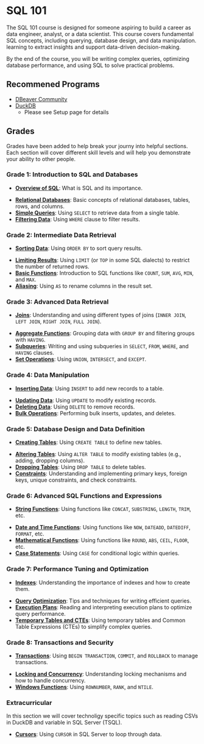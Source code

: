 # SQL 101

The SQL 101 course is designed for someone aspiring to build a career as data engineer, analyst, or  a data scientist. This course covers fundamental SQL concepts, including querying, database design, and data manipulation. learning to extract insights and support data-driven decision-making.

By the end of the course, you will be writing complex queries, optimizing database performance, and using SQL to solve practical problems.

## Recommened Programs

* [DBeaver Community](https://dbeaver.io/)
* [DuckDB](https://duckdb.org/)
  * Please see Setup page for details

## Grades

Grades have been added to help break your journy into helpful sections. Each section will cover different skill levels and will help you demonstrate your ability to other people.

### Grade 1: Introduction to SQL and Databases

- [**Overview of SQL**](Docs/Grade_1/What_IS_SQL.md): What is SQL and its importance.

* [**Relational Databases**](Docs/Grade_1/Relational_databases.md): Basic concepts of relational databases, tables, rows, and columns.
* [**Simple Queries**](Docs/Grade_1/Simple_queries.md): Using `SELECT` to retrieve data from a single table.
* [**Filtering Data**](Docs/Grade_1/Filtering_data.md): Using `WHERE` clause to filter results.

### Grade 2: Intermediate Data Retrieval

- [**Sorting Data**](Docs/Grade_2/sorting_data.md): Using `ORDER BY` to sort query results.

* [**Limiting Results**](Docs/Grade_2/Limiting_data.md): Using `LIMIT` (or `TOP` in some SQL dialects) to restrict the number of returned rows.
* [**Basic Functions**](Docs/Grade_2/Basic_functions.md): Introduction to SQL functions like `COUNT`, `SUM`, `AVG`, `MIN`, and `MAX`.
* [**Aliasing**](Docs/Grade_2/Alias.md): Using `AS` to rename columns in the result set.

### Grade 3: Advanced Data Retrieval

- [**Joins**](Docs/Grade_3/joins.md): Understanding and using different types of joins (`INNER JOIN`, `LEFT JOIN`, `RIGHT JOIN`, `FULL JOIN`).
* [**Aggregate Functions**](Docs/Grade_3/Aggregation.md): Grouping data with `GROUP BY` and filtering groups with `HAVING`.
* [**Subqueries**](Docs/Grade_3//subqueries.md): Writing and using subqueries in `SELECT`, `FROM`, `WHERE`, and `HAVING` clauses.
* [**Set Operations**](Docs/Grade_3/Set_operations.md): Using `UNION`, `INTERSECT`, and `EXCEPT`.

### Grade 4: Data Manipulation

- [**Inserting Data**](Docs/Grade_4/Inserting_data.md): Using `INSERT` to add new records to a table.
* [**Updating Data**](Docs/Grade_4/Updateing_data.md): Using `UPDATE` to modify existing records.
* [**Deleting Data**](Docs/Grade_4/Deleting_data.md): Using `DELETE` to remove records.
* [**Bulk Operations**](Docs/Grade_4/Bulk_operatinos.md): Performing bulk inserts, updates, and deletes.

### Grade 5: Database Design and Data Definition

- [**Creating Tables**](Docs/Grade_5/Create_tables.md): Using `CREATE TABLE` to define new tables.
* [**Altering Tables**](Docs/Grade_5/Altering_tables.md): Using `ALTER TABLE` to modify existing tables (e.g., adding, dropping columns).
* [**Dropping Tables**](Docs/Grade_5/Droping_Tables.md): Using `DROP TABLE` to delete tables.
* [**Constraints**](Docs/Grade_5/Constraints.md): Understanding and implementing primary keys, foreign keys, unique constraints, and check constraints.

### Grade 6: Advanced SQL Functions and Expressions

- [**String Functions**](Docs/Grade_6/String_functions.md): Using functions like `CONCAT`, `SUBSTRING`, `LENGTH`, `TRIM`, etc.
* [**Date and Time Functions**](Docs/Grade_6/Date_time.md): Using functions like `NOW`, `DATEADD`, `DATEDIFF`, `FORMAT`, etc.
* [**Mathematical Functions**](Docs/Grade_6/Maths.md): Using functions like `ROUND`, `ABS`, `CEIL`, `FLOOR`, etc.
* [**Case Statements**](Docs/Grade_6/Case.md): Using `CASE` for conditional logic within queries.

### Grade 7: Performance Tuning and Optimization

- [**Indexes**](Docs/Grade_7/Indexes.md): Understanding the importance of indexes and how to create them.
* [**Query Optimization**](Docs/Grade_7/Optermization.md): Tips and techniques for writing efficient queries.
* [**Execution Plans**](Docs/Grade_7/Execution_plans.md): Reading and interpreting execution plans to optimize query performance.
* [**Temporary Tables and CTEs**](Docs/Grade_7/Temp_tables_ctes.md): Using temporary tables and Common Table Expressions (CTEs) to simplify complex queries.

### Grade 8: Transactions and Security

- [**Transactions**](Docs/Grade_8/Transactions.md): Using `BEGIN TRANSACTION`, `COMMIT`, and `ROLLBACK` to manage transactions.
* [**Locking and Concurrency**](Docs/Grade_8/Locking_concurrentct.md): Understanding locking mechanisms and how to handle concurrency.
* [**Windows Functions**](Docs/Grade_8/Windows_functions.md): Using `ROWNUMBER`, `RANK`, and `NTILE`.


### Extracurricular

In this section we will cover technoligy specific topics such as reading CSVs in DuckDB and variable in SQL Server (TSQL).

- [**Cursors**](Docs/Extracurricular/Cursors.md): Using `CURSOR` in SQL Server to loop through data.

